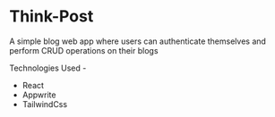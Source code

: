 # Think-Post

A simple blog web app where users can authenticate themselves and perform CRUD operations on their blogs

Technologies Used - 
- React
- Appwrite
- TailwindCss
